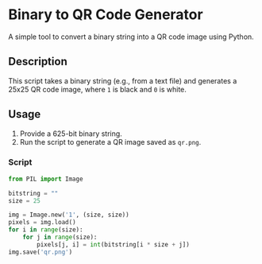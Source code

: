 # Binary to QR Code Generator

A simple tool to convert a binary string into a QR code image using Python.

## Description
This script takes a binary string (e.g., from a text file) and generates a 25x25 QR code image, where `1` is black and `0` is white.

## Usage
1. Provide a 625-bit binary string.
2. Run the script to generate a QR image saved as `qr.png`.

### Script
```python
from PIL import Image

bitstring = ""
size = 25

img = Image.new('1', (size, size))
pixels = img.load()
for i in range(size):
    for j in range(size):
        pixels[j, i] = int(bitstring[i * size + j])
img.save('qr.png')
